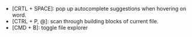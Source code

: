 * [CRTL + SPACE]: pop up autocomplete suggestions when hovering on word.
* [CTRL + P, @]: scan through building blocks of current file.
* [CMD + B]: toggle file explorer
